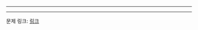 ***

***
문제 링크: [링크](https://swexpertacademy.com/main/code/problem/problemDetail.do?problemLevel=3&contestProbId=AV14dUIaAAUCFAYD&categoryId=AV14dUIaAAUCFAYD&categoryType=CODE&problemTitle=&orderBy=PASS_RATE&selectCodeLang=ALL&select-1=3&pageSize=30&pageIndex=1)
